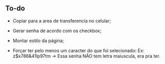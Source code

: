 ## To-do

* Copiar para a area de transferencia no celular;
* Gerar senha de acordo com os checkbox;
* Montar estilo da página;

* Forçar ter pelo menos um caracter do que foi selecionado: Ex: z$x786&41lp97tm -> Essa senha NÃO tem letra maiuscula, era pra ter.